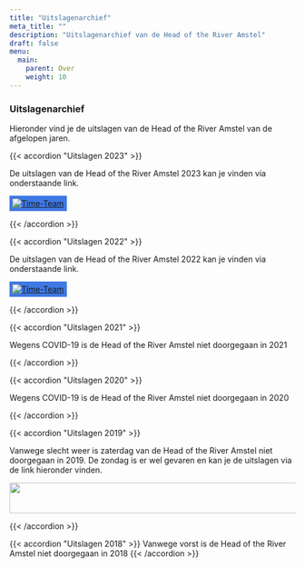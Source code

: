 ```yaml
---
title: "Uitslagenarchief"
meta_title: ""
description: "Uitslagenarchief van de Head of the River Amstel"
draft: false
menu:
  main:
    parent: Over
    weight: 10
---
```

### Uitslagenarchief 
Hieronder vind je de uitslagen van de Head of the River Amstel van de afgelopen jaren.

{{< accordion "Uitslagen 2023" >}}

De uitslagen van de Head of the River Amstel 2023 kan je vinden via onderstaande link.

<a href="https://regatta.time-team.nl/headoftheriveramstel/2023/results/events.php" target="_blank"><img alt="Time-Team" src="https://regatta.time-team.nl/inc/img/header.png" style="background-color: rgb(63, 120, 227); padding: 5px;"></a>

{{< /accordion >}}

{{< accordion "Uitslagen 2022" >}}

De uitslagen van de Head of the River Amstel 2022 kan je vinden via onderstaande link.

<a href="https://regatta.time-team.nl/headoftheriveramstel/2022/results/events.php" target="_blank"><img alt="Time-Team" src="https://regatta.time-team.nl/inc/img/header.png" style="background-color: rgb(63, 120, 227); padding: 5px;"></a>

{{< /accordion >}}

{{< accordion "Uitslagen 2021" >}}

Wegens COVID-19 is de Head of the River Amstel niet doorgegaan in 2021

{{< /accordion >}}

{{< accordion "Uitslagen 2020" >}}

Wegens COVID-19 is de Head of the River Amstel niet doorgegaan in 2020

{{< /accordion >}}

{{< accordion "Uitslagen 2019" >}}

Vanwege slecht weer is zaterdag van de Head of the River Amstel niet doorgegaan in 2019. De zondag is er wel gevaren en kan je de uitslagen via de link hieronder vinden.

<a href="https://hoesnelwasik.nl/head/2019/uitslagen#blocks" target="_blank"><img alt="" height="54" src="https://poweredbyiris.nl/wp-content/uploads/2014/04/banner_poweredbyiris1.png" width="519"></a>

{{< /accordion >}}

{{< accordion "Uitslagen 2018" >}}
Vanwege vorst is de Head of the River Amstel niet doorgegaan in 2018
{{< /accordion >}}